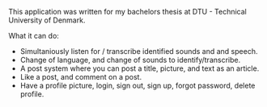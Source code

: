 This application was written for my bachelors thesis at DTU - Technical University of Denmark.

What it can do:
* Simultaniously listen for / transcribe identified sounds and and speech.
* Change of language, and change of sounds to identify/transcribe.
* A post system where you can post a title, picture, and text as an article.
* Like a post, and comment on a post.
* Have a profile picture, login, sign out, sign up, forgot password, delete profile.
